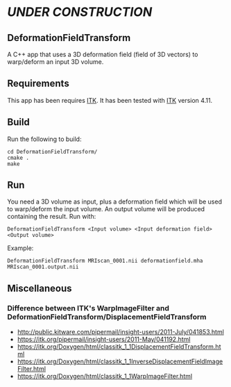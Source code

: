 # *UNDER CONSTRUCTION*

## DeformationFieldTransform

A C++ app that uses a 3D deformation field (field of 3D vectors) to warp/deform an input 3D volume.

## Requirements

This app has been requires [ITK]. 
It has been tested with [ITK] version 4.11.

## Build

Run the following to build:

```
cd DeformationFieldTransform/
cmake .
make
```

## Run

You need a 3D volume as input, plus a deformation field which will be used to warp/deform the input volume.
An output volume will be produced containing the result.
Run with:
```
DeformationFieldTransform <Input volume> <Input deformation field> <Output volume>
```

Example:
```
DeformationFieldTransform MRIscan_0001.nii deformationfield.mha MRIscan_0001.output.nii
```

## Miscellaneous

### Difference between ITK's WarpImageFilter and DeformationFieldTransform/DisplacementFieldTransform

* http://public.kitware.com/pipermail/insight-users/2011-July/041853.html
* https://itk.org/pipermail/insight-users/2011-May/041192.html
* https://itk.org/Doxygen/html/classitk_1_1DisplacementFieldTransform.html
* https://itk.org/Doxygen/html/classitk_1_1InverseDisplacementFieldImageFilter.html
* https://itk.org/Doxygen/html/classitk_1_1WarpImageFilter.html

[ITK]: <https://itk.org/>
